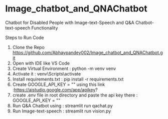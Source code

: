 # Image_chatbot_and_QNAChatbot
Chatbot for Disabled People with Image-text-Speech and Q&amp;A Chatbot-text-speech Functionality 

Steps to Run Code

1. Clone the Repo https://github.com/Abhaypandey002/Image_chatbot_and_QNAChatbot.git
2. Open with IDE like VS Code
3. Create Virtual Environment : python -m venv venv
4. Activate it : venv\Scripts\activate
5. Install requirements.txt : pip install -r requirements.txt
6. Create GOOGLE_API_KEY = "" using this link :https://aistudio.google.com/app/apikey?
7. create .env file in root directory and paste the api key there : GOOGLE_API_KEY = ""
8. Run Q&A Chatbot using : streamlit run qachat.py
9. Run Image-text-speech : streamlit run vision.py
